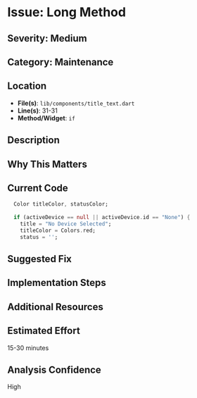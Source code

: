 # Issue: Long Method

## Severity: Medium

## Category: Maintenance

## Location
- **File(s)**: `lib/components/title_text.dart`
- **Line(s)**: 31-31
- **Method/Widget**: `if`

## Description


## Why This Matters


## Current Code
```dart
  Color titleColor, statusColor;
  
  if (activeDevice == null || activeDevice.id == "None") {
    title = "No Device Selected";
    titleColor = Colors.red;
    status = '';
```

## Suggested Fix


## Implementation Steps


## Additional Resources


## Estimated Effort
15-30 minutes

## Analysis Confidence
High
